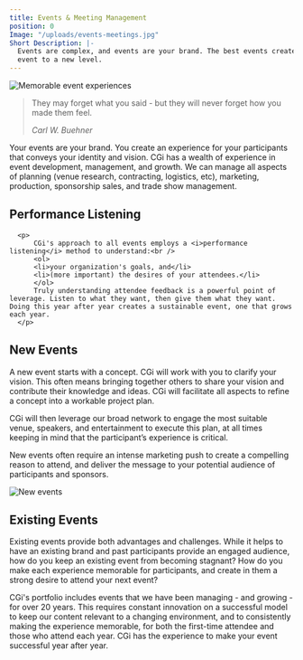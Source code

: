 ```yaml
---
title: Events & Meeting Management
position: 0
Image: "/uploads/events-meetings.jpg"
Short Description: |-
  Events are complex, and events are your brand. The best events create a memorable experience and make participants want to come back. CGi can build events from a raw concept or evolve your existing
  event to a new level.
---
```




<div class="row my-4">
  <div class="col-md-6">
    <img src="/uploads/events-2_2.jpg" alt="Memorable event experiences" />
    </div>
    <div class="col-md-6">
    <blockquote class="blockquote text-center">
    <p class="mb-0">They may forget what you said - but they will never forget how you made them feel.</p>
    <footer class="blockquote-footer"><cite title="Source Title">Carl W. Buehner</cite></footer>
    </blockquote>
    <p>
    Your events are your brand. You create an experience for your participants that conveys your identity and vision.
    CGi has a wealth of experience in event development, management, and growth.
    We can manage all aspects of planning (venue research, contracting, logistics, etc), marketing,
    production, sponsorship sales, and trade show management.
    </p>
  </div>
</div>





 <h2>Performance Listening</h2>

	  <p>
		  CGi's approach to all events employs a <i>performance listening</i> method to understand:<br />
		  <ol>
		  <li>your organization's goals, and</li>
		  <li>(more important) the desires of your attendees.</li>
		  </ol>
		  Truly understanding attendee feedback is a powerful point of leverage. Listen to what they want, then give them what they want. Doing this year after year creates a sustainable event, one that grows each year.
	  </p>

<!--
<div class="row py-4">
  <div class="col-md-6">

	  <h2>Performance Listening</h2>

	  <p>
		  CGi's approach to all events employs a <i>performance listening</i> method to understand:<br />
		  <ol>
		  <li>your organization's goals, and</li>
		  <li>(more important) the desires of your attendees.</li>
		  </ol>
		  Truly understanding attendee feedback is a powerful point of leverage. Listen to what they want, then give them what they want. Doing this year after year creates a sustainable event, one that grows each year.
	  </p>
  </div>

</div>
-->

<!--
  <div class="col-md-6">
  	<img src="/uploads/events-3_2.jpg" alt="New events" />
  </div>
-->



<div class="row py-4">
  <div class="col-md-6">

  <h2>New Events</h2>

  <p>
  A new event starts with a concept. CGi will work with you to clarify your vision. This often means
  bringing together others to share your vision and contribute their knowledge and ideas. CGi will
  facilitate all aspects to refine a concept into a workable project plan.
  </p>

  <p>
  CGi will then leverage our broad network to engage the most suitable venue,
  speakers, and entertainment to execute this plan, at all times keeping in mind that the participant’s experience is critical.
  </p>

  <p>
  New events often require an intense marketing push to create a compelling reason to attend, and deliver 
  the message to your potential audience of participants and sponsors.
  </p>

  <!--<p>[Quote from Juice Plus+]</p>-->

  </div>
  <div class="col-md-6">

  <img src="/uploads/events-3_2.jpg" alt="New events" />

  </div>
</div>


<div class="row py-4">
  <div class="col-md-6">
    <img src="/uploads/events-meetings.jpg" alt="">
  </div>
  <div class="col-md-6">

  <h2>Existing Events</h2>

  <p>
  Existing events provide both advantages and challenges. While it helps to have an existing brand and
  past participants provide an engaged audience, how do you keep an existing event from becoming stagnant? How do you make each
  experience memorable for participants, and create in them a strong desire to attend your next event?
  </p>

  <p>
  CGi's portfolio includes events that we have been managing - and growing - for over 20 years. This requires constant innovation on a successful model to keep our content relevant to a changing
  environment, and to consistently making the experience memorable, for both the first-time
  attendee and those who attend each year. CGi has the experience  to make your event successful year after year.
  </p>

<!--
  <p>
  [Quote from ACMA]
  </p>
-->

  </div>
</div>

